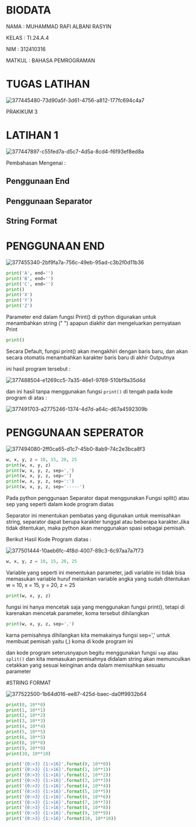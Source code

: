 # BIODATA

NAMA : MUHAMMAD RAFI ALBANI RASYIN

KELAS : TI.24.A.4

NIM : 312410316

MATKUL : BAHASA PEMROGRAMAN 

# TUGAS LATIHAN 

![377445480-73d90a5f-3d61-4756-a812-177fc694c4a7](https://github.com/user-attachments/assets/936ed331-de58-4aee-8f10-d2b811925fff)

PRAKIKUM 3

# LATIHAN 1

![377447897-c55fed7a-d5c7-4d5a-8cd4-f6f93ef8ed8a](https://github.com/user-attachments/assets/6e31f1bf-a59f-4c50-a3ef-8b94864c0463)

Pembahasan Mengenai :

## Penggunaan End

## Penggunaan Separator

## String Format

# PENGGUNAAN END

![377455340-2bf9fa7a-756c-49eb-95ad-c3b2f0d11b36](https://github.com/user-attachments/assets/66214e7c-5433-4d0e-9d88-1c4f98be8a8d)

```python
print('A', end='')
print('B', end='')
print('C', end='')
print()
print('X')
print('Y')
print('Z')
````

Parameter end dalam fungsi Print() di python digunakan untuk menambahkan string (" ") apapun diakhir dan mengeluarkan pernyataan Print

```python
print()
````

Secara Default, fungsi print() akan mengakhiri dengan baris baru, dan akan secara otomatis menambahkan karakter baris baru di akhir Outputnya

ini hasil program tersebut :

![377488504-e1269cc5-7a35-46e1-9769-510bf9a35d4d](https://github.com/user-attachments/assets/2e50e6fd-6066-4d1c-bdcd-f3a360325d8a)

dan ini hasil tanpa menggunakan fungsi `print()` di tengah pada kode program di atas :

![377491703-a2775246-1374-4d7d-a64c-d67a4592309b](https://github.com/user-attachments/assets/2cd3ff76-d0f8-4944-916b-603ba2803420)

# PENGGUNAAN SEPERATOR

![377494080-2ff0ca65-d1c7-45b0-8ab9-74c2e3bca8f3](https://github.com/user-attachments/assets/9aba3975-982b-4b34-9fdc-6845748d202a)

```python
w, x, y, z = 10, 15, 20, 25
print(w, x, y, z)
print(w, x, y, z, sep=',')
print(w, x, y, z, sep='')
print(w, x, y, z, sep=':')
print(w, x, y, z, sep='-----')
````

Pada python penggunaan Separator dapat menggunakan Fungsi split() atau sep yang seperti dalam kode program diatas

Separator ini menentukan pembatas yang digunakan untuk memisahkan string, separator dapat berupa karakter tunggal atau beberapa karakter.Jika tidak ditentukan, maka python akan menggunakan spasi sebagai pemisah.

Berikut Hasil Kode Program diatas : 

![377501444-10aeb6fc-4f8d-4007-89c3-6c97aa7a7f73](https://github.com/user-attachments/assets/694e0c8b-006f-4a0d-af8b-b26be00da208)

```python
w, x, y, z = 10, 15, 20, 25
````

Variable yang seperti ini menentukan parameter, jadi variable ini tidak bisa memasukan variable huruf melainkan variable angka yang sudah ditentukan w = 10, x = 15, y = 20, z = 25

```python
print(w, x, y, z)
````

fungsi ini hanya mencetak saja yang menggunakan fungsi print(), tetapi di karenakan mencetak parameter, koma tersebut dihilangkan

```python
print(w, x, y, z, sep=',')
````

karna pemisahnya dihilangkan kita memakainya fungsi sep=',' untuk membuat pemisah yaitu (,) koma di kode program ini

dan kode program seterusnyapun begitu menggunakan fungsi `sep` atau `split()` dan kita memasukan pemisahnya didalam string akan memunculkan cetakkan yang sesuai keinginan anda dalam memisahkan sesuatu parameter

#STRING FORMAT

![377522500-1b64d016-ee87-425d-baec-da0ff9932b64](https://github.com/user-attachments/assets/809cadc0-101f-44ab-8869-af9bd4af357c)

```python
print(0, 10**0)
print(1, 10**1)
print(2, 10**2)
print(3, 10**3)
print(4, 10**4)
print(5, 10**5)
print(6, 10**5)
print(8, 10**8)
print(9, 10**9)
print(10, 10**10)

print('{0:>3} {1:>16}'.format(0, 10**0))
print('{0:>3} {1:>16}'.format(1, 10**1))
print('{0:>3} {1:>16}'.format(2, 10**2))
print('{0:>3} {1:>16}'.format(3, 10**3))
print('{0:>3} {1:>16}'.format(4, 10**4))
print('{0:>3} {1:>16}'.format(5, 10**5))
print('{0:>3} {1:>16}'.format(6, 10**6))
print('{0:>3} {1:>16}'.format(7, 10**7))
print('{0:>3} {1:>16}'.format(8, 10**8))
print('{0:>3} {1:>16}'.format(9, 10**9))
print('{0:>3} {1:>16}'.format(10, 10**10)) 
````

